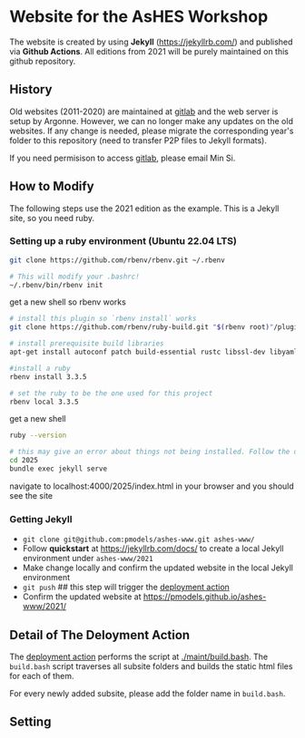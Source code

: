 # Website for the AsHES Workshop

The website is created by using **Jekyll** (https://jekyllrb.com/) and published via **Github Actions**. All editions from 2021 will be purely maintained on this github repository.

## History
Old websites (2011-2020) are maintained at [gitlab](https://gitlab.com/pmodels/websites/ashes) and the web server is setup by Argonne.
However, we can no longer make any updates on the old websites. If any change is needed, please migrate the corresponding year's folder to
this repository (need to transfer P2P files to Jekyll formats).

If you need permisison to access [gitlab](https://gitlab.com/pmodels/websites/ashes), please email Min Si.

## How to Modify
The following steps use the 2021 edition as the example.
This is a Jekyll site, so you need ruby.

### Setting up a ruby environment (Ubuntu 22.04 LTS)

```bash
git clone https://github.com/rbenv/rbenv.git ~/.rbenv

# This will modify your .bashrc!
~/.rbenv/bin/rbenv init
```

get a new shell so rbenv works

```bash
# install this plugin so `rbenv install` works
git clone https://github.com/rbenv/ruby-build.git "$(rbenv root)"/plugins/ruby-build

# install prerequisite build libraries
apt-get install autoconf patch build-essential rustc libssl-dev libyaml-dev libreadline6-dev zlib1g-dev libgmp-dev libncurses5-dev libffi-dev libgdbm6 libgdbm-dev libdb-dev uuid-dev

#install a ruby
rbenv install 3.3.5

# set the ruby to be the one used for this project
rbenv local 3.3.5
```

get a new shell

```bash
ruby --version

# this may give an error about things not being installed. Follow the directions to install the missing packages
cd 2025
bundle exec jekyll serve
```

navigate to localhost:4000/2025/index.html in your browser and you should see the site

### Getting Jekyll

- `git clone git@github.com:pmodels/ashes-www.git ashes-www/`
- Follow **quickstart** at https://jekyllrb.com/docs/ to create a local Jekyll environment under `ashes-www/2021`
- Make change locally and confirm the updated website in the local Jekyll environment
- `git push` ## this step will trigger the [deployment action](https://github.com/pmodels/ashes-www/blob/master/.github/workflows/deploy.yml)
- Confirm the updated website at https://pmodels.github.io/ashes-www/2021/

## Detail of The Deloyment Action
The [deployment action](https://github.com/pmodels/ashes-www/blob/master/.github/workflows/deploy.yml) performs the script
at [./maint/build.bash](https://github.com/pmodels/ashes-www/blob/master/maint/build.bash). The `build.bash` script traverses all subsite folders
and builds the static html files for each of them.

For every newly added subsite, please add the folder name in `build.bash`.

## Setting